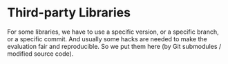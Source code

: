 # Third-party Libraries

For some libraries, we have to use a specific version, or a specific branch, or a specific commit. And usually some hacks are needed to make the evaluation fair and reproducible. So we put them here (by Git submodules / modified source code).
